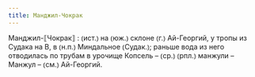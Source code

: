 ```yaml
---
title: Манджил-Чокрак
---
```


Манджил-⟦Чокрак⟧
: ⦅ист.⦆ на ⦅юж.⦆ склоне ⦅г.⦆ Ай-Георгий, у тропы из Судака на В, в ⦅н.п.⦆ Миндальное ⦅Судак.⦆; раньше вода из него отводилась по трубам в урочище Копсель – ⦅ср.⦆ ⦅рпл.⦆ манжули – Манжул – ⦅см.⦆ Ай-Георгий.
